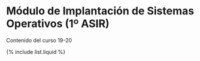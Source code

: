 # Módulo de Implantación de Sistemas Operativos (1º ASIR)

Contenido del curso 19-20

{% include list.liquid %}

